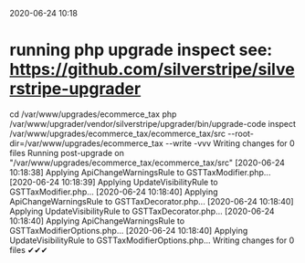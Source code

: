 2020-06-24 10:18

# running php upgrade inspect see: https://github.com/silverstripe/silverstripe-upgrader
cd /var/www/upgrades/ecommerce_tax
php /var/www/upgrader/vendor/silverstripe/upgrader/bin/upgrade-code inspect /var/www/upgrades/ecommerce_tax/ecommerce_tax/src  --root-dir=/var/www/upgrades/ecommerce_tax --write -vvv
Writing changes for 0 files
Running post-upgrade on "/var/www/upgrades/ecommerce_tax/ecommerce_tax/src"
[2020-06-24 10:18:38] Applying ApiChangeWarningsRule to GSTTaxModifier.php...
[2020-06-24 10:18:39] Applying UpdateVisibilityRule to GSTTaxModifier.php...
[2020-06-24 10:18:40] Applying ApiChangeWarningsRule to GSTTaxDecorator.php...
[2020-06-24 10:18:40] Applying UpdateVisibilityRule to GSTTaxDecorator.php...
[2020-06-24 10:18:40] Applying ApiChangeWarningsRule to GSTTaxModifierOptions.php...
[2020-06-24 10:18:40] Applying UpdateVisibilityRule to GSTTaxModifierOptions.php...
Writing changes for 0 files
✔✔✔
